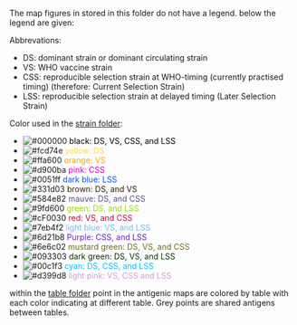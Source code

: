 The map figures in stored in this folder do not have a legend. below the legend are given:  

Abbrevations:

- DS: dominant strain or dominant circulating strain
- VS: WHO vaccine strain
- CSS: reproducible selection strain at WHO-timing (currently practised timing) (therefore: Current Selection Strain)
- LSS: reproducible selection strain at delayed timing (Later Selection Strain)

Color used in the [strain folder](./colored_by_strain/): 
- ![#000000](https://placehold.co/15x15/000000/000000.png) <span style="color:#000000">black: DS, VS, CSS, and LSS </span>
- ![#fcd74e](https://placehold.co/15x15/fcd74e/fcd74e.png) <span style="color:#fcd74e">yellow: DS </span>
- ![#ffa600](https://placehold.co/15x15/ffa600/ffa600.png) <span style="color:#ffa600">orange: VS </span>
- ![#d900ba](https://placehold.co/15x15/d900ba/d900ba.png) <span style="color:#d900ba">pink: CSS </span>
- ![#0051ff](https://placehold.co/15x15/0051ff/0051ff.png) <span style="color:#0051ff">dark blue: LSS </span>
- ![#331d03](https://placehold.co/15x15/331d03/331d03.png) <span style="color:#331d03">brown: DS, and VS </span>
- ![#584e82](https://placehold.co/15x15/584e82/584e82.png) <span style="color:#584e82">mauve: DS, and CSS </span>
- ![#9fd600](https://placehold.co/15x15/9fd600/9fd600.png) <span style="color:#9fd600">green: DS, and LSS </span>
- ![#cF0030](https://placehold.co/15x15/cf0030/cf0030.png) <span style="color:#cf0030">red: VS, and CSS </span>
- ![#7eb4f2](https://placehold.co/15x15/7eb4f2/7eb4f2.png) <span style="color:#7eb4f2">light blue: VS, and LSS </span>
- ![#6d21b8](https://placehold.co/15x15/6d21b8/6d21b8.png) <span style="color:#6d21b8">Purple: CSS, and LSS </span>
- ![#6e6c02](https://placehold.co/15x15/6e6c02/6e6c02.png) <span style="color:#6e6c02">mustard green: DS, VS, and CSS </span>
- ![#093303](https://placehold.co/15x15/093303/093303.png) <span style="color:#093303">dark green: DS, VS, and LSS </span>
- ![#00c1f3](https://placehold.co/15x15/00c1f3/00c1f3.png) <span style="color:#00c1f3">cyan: DS, CSS, and LSS </span>
- ![#d399d8](https://placehold.co/15x15/d399d8/d399d8.png) <span style="color:#d399d8">light pink: VS, CSS and LSS </span>

within the [table folder](./colored_by_table/) point in the antigenic maps are colored by table with each color indicating at different table. Grey points are shared antigens between tables.

